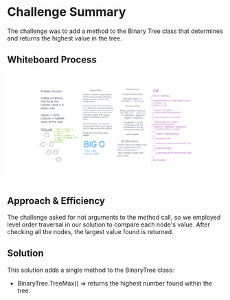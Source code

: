 # Challenge Summary

The challenge was to add a method to the Binary Tree class that determines and returns the highest value in the tree. 

## Whiteboard Process

![C16 WhiteBoard](C16Whiteboard.png)

## Approach & Efficiency

The challenge asked for not arguments to the method call, so we employed level order traversal in our solution to compare each node's value. After checking all the nodes, the largest value found is returned. 

## Solution

This solution adds a single method to the BinaryTree class:

- BinaryTree<int>.TreeMax() => returns the highest number found within the tree.
